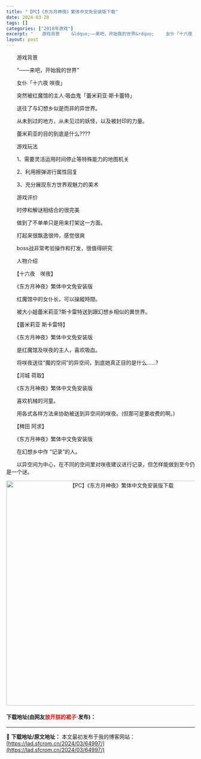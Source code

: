 ```yaml
---
title: "【PC】《东方月神夜》繁体中文免安装版下载"
date: 2024-03-28
tags: []
categories: ["2018年游戏"]
excerpt: "　　游戏背景 　　&ldquo;――来吧，开始我的世界&rdquo; 　　女仆「十六夜 咲夜」 　　突然被红魔馆的主人&middot;吸血鬼「蕾米莉亚&middot;斯卡蕾特」 　　送往了与幻想乡似是而非的异世界。 　　从未到过的地方，从未见过的妖怪，以及被封印的力量。 　　蕾米莉亚的目的到底是什么&hellip;"
layout: post
---
```


 <p>　　游戏背景</p> <p>　　&ldquo;――来吧，开始我的世界&rdquo;</p> <p>　　女仆「十六夜 咲夜」</p> <p>　　突然被红魔馆的主人&middot;吸血鬼「蕾米莉亚&middot;斯卡蕾特」</p> <p>　　送往了与幻想乡似是而非的异世界。</p> <p>　　从未到过的地方，从未见过的妖怪，以及被封印的力量。</p> <p>　　蕾米莉亚的目的到底是什么????</p> <p>　　游戏玩法</p> <p>　　1、需要灵活运用时间停止等特殊能力的地图机关</p> <p>　　2、利用擦弹进行属性回复</p> <p>　　3、充分展现东方世界观魅力的美术</p> <p>　　游戏评价</p> <p>　　时停和解谜相结合的很完美</p> <p>　　做到了不单单只是用来打架这一方面。</p> <p>　　打起来很飘逸很帅，感觉很爽</p> <p>　　boss战非常考验操作和打发，很值得研究</p> <p>　　人物介绍</p> <p>　　【十六夜　咲夜】</p> <p>　　《东方月神夜》繁体中文免安装版</p> <p>　　红魔馆中的女仆长，可以操縱時間。</p> <p>　　被大小姐蕾米莉亚?斯卡雷特送到跟幻想乡相似的異世界。</p> <p>　　【蕾米莉亚 斯卡雷特】</p> <p>　　《东方月神夜》繁体中文免安装版</p> <p>　　是红魔馆及咲夜的主人，喜欢吸血。</p> <p>　　将咲夜送往&ldquo;魔的空间&rdquo;的异空间，到底她真正目的是什么......?</p> <p>　　【河城 荷取】</p> <p>　　《东方月神夜》繁体中文免安装版</p> <p>　　喜欢机械的河童。</p> <p>　　用各式各样方法来协助被送到异空间的咲夜。(但那可是要收费的啊。)</p> <p>　　【稗田 阿求】</p> <p>　　《东方月神夜》繁体中文免安装版</p> <p>　　在幻想乡中作 &ldquo;记录&rdquo;的人。</p> <p>　　以异空间为中心，在不同的空间里对咲夜建议进行记录，但怎样能做到至今仍是一个谜。</p> <p align="center"><img align="" border="0" src="https://lad.sfcrom.cn/wp-content/uploads/2024/03/20240327_6604a92e230df.jpg" width="601" alt="【PC】《东方月神夜》繁体中文免安装版下载" /></p> <p><h4>下载地址(由网友<font color="red">放开朕的裙子·</font>发布)：</h4></p> 

---
📖 **下载地址/原文地址：** 本文最初发布于我的博客网站：[https://lad.sfcrom.cn/2024/03/64997/](https://lad.sfcrom.cn/2024/03/64997/)
